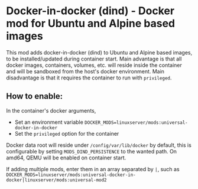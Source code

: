 # Docker-in-docker (dind) - Docker mod for Ubuntu and Alpine based images

This mod adds docker-in-docker (dind) to Ubuntu and Alpine based images, to be installed/updated during container start.
Main advantage is that all docker images, containers, volumes, etc. will reside inside the container and will be sandboxed from the host's docker environment.
Main disadvantage is that it requires the container to run with `privileged`.

## How to enable:
In the container's docker arguments,
* Set an environment variable `DOCKER_MODS=linuxserver/mods:universal-docker-in-docker`
* Set the `privileged` option for the container

Docker data root will reside under `/config/var/lib/docker` by default, this is configurable by setting `MODS_DIND_PERSISTENCE` to the wanted path.
On amd64, QEMU will be enabled on container start.

If adding multiple mods, enter them in an array separated by `|`, such as `DOCKER_MODS=linuxserver/mods:universal-docker-in-docker|linuxserver/mods:universal-mod2`
